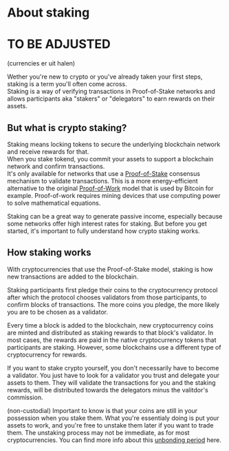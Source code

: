 # About staking

# TO BE ADJUSTED

(currencies er uit halen)

Wether you're new to crypto or you've already taken your first steps, staking is a term you'll often come across. <br> 
Staking is a way of verifying transactions in Proof-of-Stake networks and allows participants aka "stakers" or "delegators" to earn rewards on their assets.

## But what is crypto staking? 

Staking means locking tokens to secure the underlying blockchain network and receive rewards for that. <br>
When you stake tokend, you commit your assets to support a blockchain network and confirm transactions. <br>
It's only available for networks that use a [Proof-of-Stake](Proof_of_Stake.md) consensus mechanism to validate transactions. This is a more energy-efficient alternative to the original [Proof-of-Work](Proof_of_work.md) model that is used by Bitcoin for example. Proof-of-work requires mining devices that use computing power to solve mathematical equations.

Staking can be a great way to generate passive income, especially because some networks offer high interest rates for staking. But before you get started, it's important to fully understand how crypto staking works.

## How staking works
With cryptocurrencies that use the Proof-of-Stake model, staking is how new transactions are added to the blockchain.

Staking participants first pledge their coins to the cryptocurrency protocol after which the protocol chooses validators from those participants, to confirm blocks of transactions. The more coins you pledge, the more likely you are to be chosen as a validator.

Every time a block is added to the blockchain, new cryptocurrency coins are minted and distributed as staking rewards to that block's validator. In most cases, the rewards are paid in the native cryptocurrency tokens that participants are staking. However, some blockchains use a different type of cryptocurrency for rewards.

If you want to stake crypto yourself, you don't necessarily have to become a validator. You just have to look for a validator you trust and delegate your assets to them. They will validate the transactions for you and the staking rewards, will be distributed towards the delegators minus the valitdor's commission.

(non-custodial)
Important to know is that your coins are still in your possession when you stake them. What you're essentialy doing is put your assets to work, and you're free to unstake them later if you want to trade them. The unstaking process may not be immediate, as for most cryptocurrencies. You can find more info about this [unbonding period](Unbonding_period.md) here.

